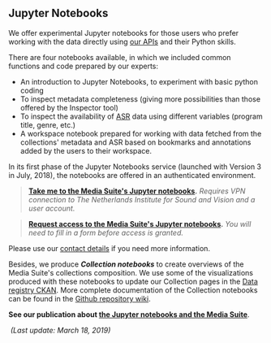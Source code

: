 Jupyter Notebooks
---

We offer experimental Jupyter notebooks for those users who prefer working with the data directly using [our APIs](http://mediasuite.clariah.nl/documentation/apis) and their Python skills.

There are four notebooks available, in which we included common functions and code prepared by our experts:

- An introduction to Jupyter Notebooks, to experiment with basic python coding
- To inspect metadata completeness (giving more possibilities than those offered by the Inspector tool)
- To inspect the availability of [ASR](http://mediasuite.clariah.nl/documentation/data/automatic-enrichments) data using different variables (program title, genre, etc.)
- A workspace notebook prepared for working with data fetched from the collections' metadata and ASR based on bookmarks and annotations added by the users to their workspace.

In its first phase of the Jupyter Notebooks service (launched with Version 3 in July, 2018), the notebooks are offered in an authenticated environment. 

> **[Take me to the Media Suite's Jupyter notebooks](<http://lechiffre.beeldengeluid.nl:8000/hub/login>).** *Requires VPN connection to The Netherlands Institute for Sound and Vision and a user account.*

> **[Request access to the Media Suite's Jupyter notebooks](https://docs.google.com/forms/d/e/1FAIpQLScqvhPYT59WQghsQtJ1Sp-r_iCh9m_C8XJZL8eJJYRatGlF5Q/viewform?usp=sf_link).** *You will need to fill in a form before access is granted.*

Please use our [contact details](http://mediasuite.clariah.nl/contact) if you need more information.

Besides, we produce ***Collection notebooks*** to create overviews of the Media Suite's collections composition. We use some of the visualizations produced with these notebooks to update our Collection pages in the [Data registry CKAN](http://mediasuitedata.clariah.nl/). More complete documentation of the Collection notebooks can be found in the [Github repository wiki](https://github.com/beeldengeluid/labs-search-api/wiki/Collection-Notebooks).

**See our publication about [the Jupyter notebooks and the Media Suite](<https://www.zotero.org/groups/2288915/clariah_media_suite_research_and_dissemination_outputs/items/tag/jupyter-notebooks>)**.



​																	*(Last update: March 18, 2019)*


